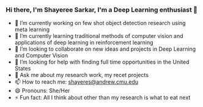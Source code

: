 ### Hi there, I'm Shayeree Sarkar, I'm a Deep Learning enthusiast 👋

- 🔭 I’m currently working on few shot object detection research using meta learning
- 🌱 I’m currently learning traditional methods of computer vision and applications of deep learning in reinforcement learning
- 👯 I’m looking to collaborate on new ideas and projects in Deep Learning and Computer Vision 
- 🤔 I’m looking for help with finding full time opportunities in the United States
- 💬 Ask me about my research work, my recet projects 
- 📫 How to reach me: shayeres@andrew.cmu.edu
- 😄 Pronouns: She/Her
- ⚡ Fun fact: All I think about other than my research is what to eat next
